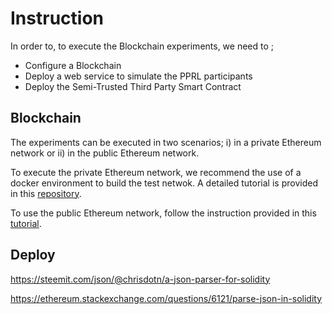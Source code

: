# Instruction 

In order to, to execute the Blockchain experiments, we need to ;
 - Configure a Blockchain
 - Deploy a web service to simulate the PPRL participants
 - Deploy the Semi-Trusted Third Party Smart Contract 



## Blockchain 

The experiments can be executed in two scenarios; i) in a private Ethereum network or ii) in the public Ethereum network. 

To execute the private Ethereum network, we recommend the use of a docker environment to build the test netwok. A detailed tutorial is provided in this [repository](https://github.com/Capgemini-AIE/ethereum-docker). 

To use the public Ethereum network, follow the instruction provided in this [tutorial](https://medium.com/swlh/deploy-smart-contracts-on-ropsten-testnet-through-ethereum-remix-233cd1494b4b).

## Deploy






https://steemit.com/json/@chrisdotn/a-json-parser-for-solidity


https://ethereum.stackexchange.com/questions/6121/parse-json-in-solidity
